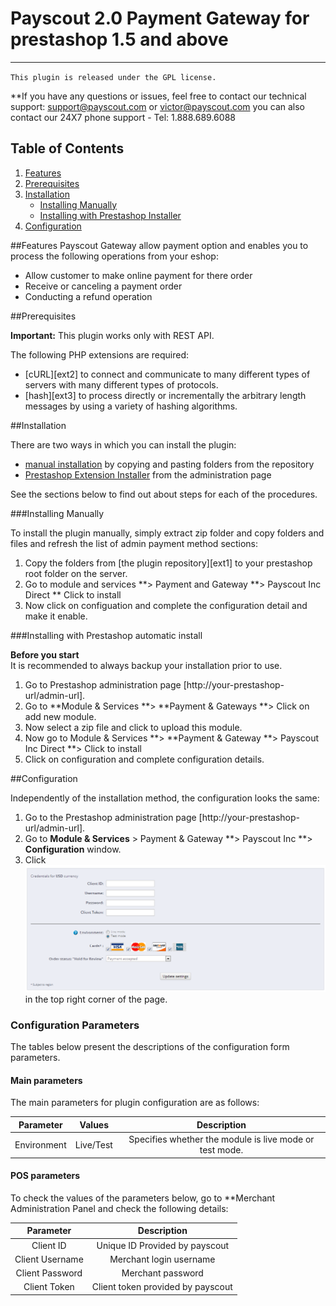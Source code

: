 # Payscout 2.0 Payment Gateway for prestashop 1.5 and above
-------
``This plugin is released under the GPL license.``

**If you have any questions or issues, feel free to contact our technical support: support@payscout.com or victor@payscout.com
you can also contact our 24X7 phone support - Tel: 1.888.689.6088

## Table of Contents

1. [Features](#features)
1. [Prerequisites](#prerequisites)
1. [Installation](#installation)
    * [Installing Manually](#installing-manually)
    * [Installing with Prestashop Installer](#installing-with-prestashop-installer)
1. [Configuration](#configuration)

##Features
Payscout Gateway allow payment option and enables you to process the following operations from your eshop:

* Allow customer to make online payment for there order
* Receive or canceling a payment order
* Conducting a refund operation

##Prerequisites

**Important:** This plugin works only with REST API.

The following PHP extensions are required:

* [cURL][ext2] to connect and communicate to many different types of servers with many different types of protocols.
* [hash][ext3] to process directly or incrementally the arbitrary length messages by using a variety of hashing algorithms.

##Installation

There are two ways in which you can install the plugin:

* [manual installation](#installing-manually) by copying and pasting folders from the repository
* [Prestashop Extension Installer](#installing-with-prestashop-installer) from the administration page

See the sections below to find out about steps for each of the procedures.

###Installing Manually

To install the plugin manually, simply extract zip folder and copy folders and files and refresh the list of admin payment method sections:

1. Copy the folders from [the plugin repository][ext1] to your prestashop root folder on the server.
2. Go to module and services **> Payment and Gateway **> Payscout Inc Direct ** Click to install
3. Now click on configuation and complete the configuration detail and make it enable.

###Installing with Prestashop automatic install 

**Before you start**<br />
It is recommended to always backup your installation prior to use.

1. Go to Prestashop administration page [http://your-prestashop-url/admin-url].
2. Go to **Module & Services **> **Payment & Gateways **> Click on add new module.
3. Now select a zip file and click to upload this module.<br /> 
4. Now go to Module & Services **> **Payment & Gateway **> Payscout Inc Direct **> Click to install
5. Click on configuration and complete configuration details.

  
##Configuration

Independently of the installation method, the configuration looks the same:

1. Go to the Prestashop administration page [http://your-prestashop-url/admin-url].
2. Go to **Module & Services** > Payment & Gateway **> Payscout Inc **> **Configuration** window. 
3. Click ![save_config][img2] in the top right corner of the page.

### Configuration Parameters

The tables below present the descriptions of the configuration form parameters.

#### Main parameters

The main parameters for plugin configuration are as follows:

| Parameter | Values | Description | 
|:---------:|:------:|:-----------:|
|Environment|Live/Test|Specifies whether the module is live mode or test mode.|

#### POS parameters

To check the values of the parameters below, go to **Merchant Administration Panel and check the following details:

| Parameter | Description | 
|:---------:|:-----------:|
|Client ID|Unique ID Provided by payscout|
|Client Username|Merchant login username|
|Client Password|Merchant password|
|Client Token|Client token provided by payscout|

<!--LINKS-->

<!--topic urls:-->

<!--images:-->


[img2]: https://github.com/payscout/prestashop/blob/master/save_config.png